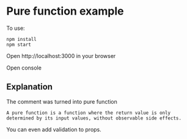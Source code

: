 # Pure function example

To use:
```
npm install
npm start
```

Open http://localhost:3000 in your browser

Open console

## Explanation

The comment was turned into pure function
```
A pure function is a function where the return value is only determined by its input values, without observable side effects.
```

You can even add validation to props.
